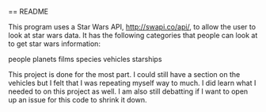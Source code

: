 == README 

  This program uses a Star Wars API, http://swapi.co/api/, to allow the user to look at star wars data. It has the following categories that people can look at to get star wars information: 

  people
  planets
  films
  species
  vehicles
  starships

  This project is done for the most part. I could still have a section on the vehicles but I felt that I was repeating myself way to much. I did learn what I needed to on this project as well. I am also still debatting if I want to open up an issue for this code to shrink it down. 